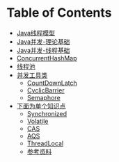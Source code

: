 # Table of Contents



+ [Java线程模型](Java线程模型.md)
+ [Java并发-理论基础](理论基础.md)
+ [Java并发-线程基础](线程基础.md)
+ [ConcurrentHashMap](ConcurrentHashMap.md)
+ [线程池](线程池.md)
+ [并发工具类]()
    + [CountDownLatch](CountDownLatch.md)
    + [CyclicBarrier](CyclicBarrier.md)
    + [Semaphore](Semaphore.md)
+ [下面为单个知识点]()
    + [Synchronized](Synchronized.md)
    + [Volatile](Volatile.md)
    + [CAS](CAS.md)
    + [AQS](AQS.md) 
    + [ThreadLocal](ThreadLocal.md) 
    + [参考资料](由浅入深Java并发.pdf) 
    
